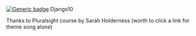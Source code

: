 [![Generic badge](https://img.shields.io/badge/Learn-Python.Django-Magenta.svg)](https://www.pluralsight.com/courses/code-school-try-django) Django10

Thanks to Pluralsight course by Sarah Holderness (worth to click a link for theme song alone)

